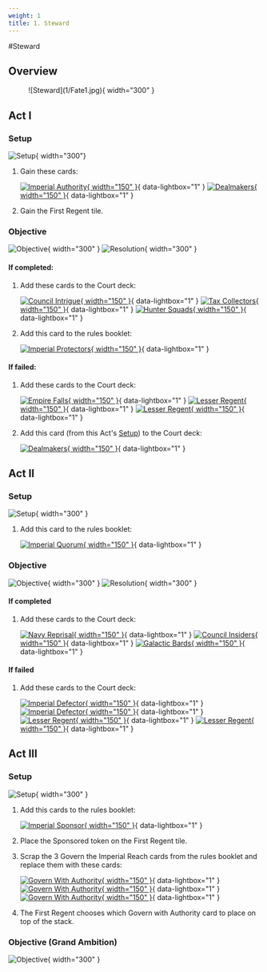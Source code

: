 ```yaml
---
weight: 1
title: 1. Steward
---
```

#Steward
## Overview
<figure markdown="span">
![Steward](1/Fate1.jpg){ width="300" }
</figure>

## Act I

### Setup

![Setup](1/piece_3_4.jpg){ width="300"}

1. Gain these cards:
   
    [![Imperial Authority](1/piece_3_3.jpg){ width="150" }](1/piece_3_3.jpg){ data-lightbox="1" } [![Dealmakers](1/piece_3_2.jpg){ width="150" }](1/piece_3_2.jpg){ data-lightbox="1" }

2. Gain the First Regent tile.

### Objective
  ![Objective](1/back_3_4.jpg){ width="300" } ![Resolution](1/piece_3_1.jpg){ width="300" }

#### If completed:
1. Add these cards to the Court deck:
   
    [![Council Intrigue](1/piece_3_0.jpg){ width="150" }](1/piece_3_0.jpg){ data-lightbox="1" } [![Tax Collectors](1/piece_2_6.jpg){ width="150" }](1/piece_2_6.jpg){ data-lightbox="1" } [![Hunter Squads](1/piece_2_5.jpg){ width="150" }](1/piece_2_5.jpg){ data-lightbox="1" }

2. Add this card to the rules booklet:

    [![Imperial Protectors](1/piece_2_4.jpg){ width="150" }](1/piece_2_4.jpg){ data-lightbox="1" }

#### If failed:
1. Add these cards to the Court deck:
   
    [![Empire Falls](1/piece_2_3.jpg){ width="150" }](1/piece_2_3.jpg){ data-lightbox="1" } [![Lesser Regent](1/piece_2_2.jpg){ width="150" }](1/piece_2_2.jpg){ data-lightbox="1" } [![Lesser Regent](1/piece_2_1.jpg){ width="150" }](1/piece_2_1.jpg){ data-lightbox="1" }

2. Add this card (from this Act's [Setup](#setup)) to the Court deck:
   
    [![Dealmakers](1/piece_3_2.jpg){ width="150" }](1/piece_3_2.jpg){ data-lightbox="1" }

## Act II

### Setup

![Setup](1/piece_2_0.jpg){ width="300" }

1. Add this card to the rules booklet:
   
    [![Imperial Quorum](1/piece_1_6.jpg){ width="150" }](1/piece_1_6.jpg){ data-lightbox="1" }

### Objective
![Objective](1/back_2_0.jpg){ width="300" } ![Resolution](1/piece_1_5.jpg){ width="300" }

#### If completed
1. Add these cards to the Court deck:
   
    [![Navy Reprisal](1/piece_1_4.jpg){ width="150" }](1/piece_1_4.jpg){ data-lightbox="1" } [![Council Insiders](1/piece_1_3.jpg){ width="150" }](1/piece_1_3.jpg){ data-lightbox="1" } [![Galactic Bards](1/piece_1_2.jpg){ width="150" }](1/piece_1_2.jpg){ data-lightbox="1" }

#### If failed

1. Add these cards to the Court deck:
   
    [![Imperial Defector](1/piece_1_1.jpg){ width="150" }](1/piece_1_1.jpg){ data-lightbox="1" } [![Imperial Defector](1/piece_1_0.jpg){ width="150" }](1/piece_1_0.jpg){ data-lightbox="1" } [![Lesser Regent](1/piece_0_6.jpg){ width="150" }](1/piece_0_6.jpg){ data-lightbox="1" } [![Lesser Regent](1/piece_0_5.jpg){ width="150" }](1/piece_0_5.jpg){ data-lightbox="1" }

## Act III

### Setup

![Setup](1/piece_0_4.jpg){ width="300" }

1. Add this cards to the rules booklet:
   
    [![Imperial Sponsor](1/piece_0_3.jpg){ width="150" }](1/piece_0_3.jpg){ data-lightbox="1" }

2. Place the Sponsored token on the First Regent tile.
3. Scrap the 3 Govern the Imperial Reach cards from the rules booklet and replace them with these cards:

    [![Govern With Authority](1/piece_0_2.jpg){ width="150" }](1/piece_0_2.jpg){ data-lightbox="1" } [![Govern With Authority](1/piece_0_1.jpg){ width="150" }](1/piece_0_1.jpg){ data-lightbox="1" } [![Govern With Authority](1/piece_0_0.jpg){ width="150" }](1/piece_0_0.jpg){ data-lightbox="1" }

4. The First Regent chooses which Govern with Authority card to place on top of the stack.

### Objective (Grand Ambition)

![Objective](1/back_0_4.jpg){ width="300" }